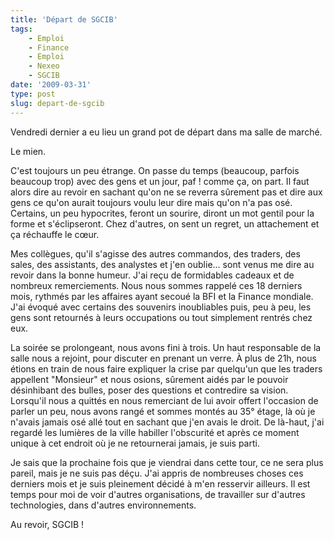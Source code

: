 ```yaml
---
title: 'Départ de SGCIB'
tags:
    - Emploi
    - Finance
    - Emploi
    - Nexeo
    - SGCIB
date: '2009-03-31'
type: post
slug: depart-de-sgcib
---
```


Vendredi dernier a eu lieu un grand pot de départ dans ma salle de marché.

Le mien.

C'est toujours un peu étrange. On passe du temps (beaucoup, parfois beaucoup trop) avec des gens et un jour, paf ! comme ça, on part. Il faut alors dire au revoir en sachant qu'on ne se reverra sûrement pas et dire aux gens ce qu'on aurait toujours voulu leur dire mais qu'on n'a pas osé. Certains, un peu hypocrites, feront un sourire, diront un mot gentil pour la forme et s'éclipseront. Chez d'autres, on sent un regret, un attachement et ça réchauffe le cœur.

Mes collègues, qu'il s'agisse des autres commandos, des traders, des sales, des assistants, des analystes et j'en oublie… sont venus me dire au revoir dans la bonne humeur. J'ai reçu de formidables cadeaux et de nombreux remerciements. Nous nous sommes rappelé ces 18 derniers mois, rythmés par les affaires ayant secoué la BFI et la Finance mondiale. J'ai évoqué avec certains des souvenirs inoubliables puis, peu à peu, les gens sont retournés à leurs occupations ou tout simplement rentrés chez eux.

La soirée se prolongeant, nous avons fini à trois. Un haut responsable de la salle nous a rejoint, pour discuter en prenant un verre. À plus de 21h, nous étions en train de nous faire expliquer la crise par quelqu'un que les traders appellent "Monsieur" et nous osions, sûrement aidés par le pouvoir désinhibant des bulles, poser des questions et contredire sa vision. Lorsqu'il nous a quittés en nous remerciant de lui avoir offert l'occasion de parler un peu, nous avons rangé et sommes montés au 35° étage, là où je n'avais jamais osé allé tout en sachant que j'en avais le droit. De là-haut, j'ai regardé les lumières de la ville habiller l'obscurité et après ce moment unique à cet endroit où je ne retournerai jamais, je suis parti.

Je sais que la prochaine fois que je viendrai dans cette tour, ce ne sera plus pareil, mais je ne suis pas déçu. J'ai appris de nombreuses choses ces derniers mois et je suis pleinement décidé à m'en resservir ailleurs. Il est temps pour moi de voir d'autres organisations, de travailler sur d'autres technologies, dans d'autres environnements.

Au revoir, SGCIB&nbsp;!
